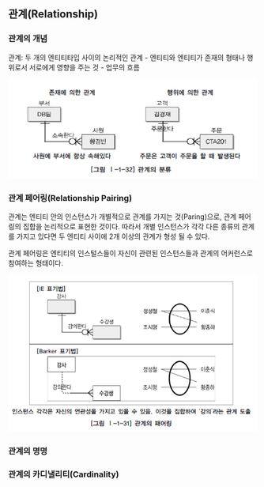 ## 관계(Relationship)
### 관계의 개념
관계: 두 개의 엔티티타입 사이의 논리적인 관계
    - 엔티티와 엔티티가 존재의 형태나 행위로서 서로에게 영향을 주는 것
    - 업무의 흐름

![relationship](relationship.jpg)

### 관계 페어링(Relationship Pairing)
관계는 엔티티 안의 인스턴스가 개별적으로 관계를 가지는 것(Paring)으로, 관계 페어링의 집합을 논리적으로 표현한 것이다. 
따라서 개별 인스턴스가 각각 다른 종류의 관계를 가지고 있다면 두 엔티티 사이에 2개 이상의 관계가 형성 될 수 있다.

관계 페어링은 엔티티의 인스털스들이 자신이 관련된 인스턴스들과 관계의 어커런스로 참여하는 형태이다. 

![relationship pairing](relationship-pairing.jpg)

### 관계의 명명 

### 관계의 카디낼리티(Cardinality)